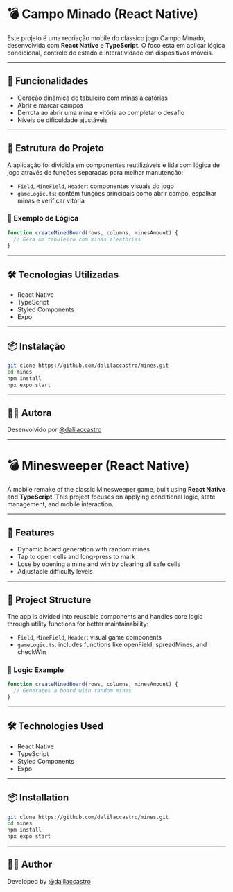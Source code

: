 # 💣 Campo Minado (React Native)

Este projeto é uma recriação mobile do clássico jogo Campo Minado, desenvolvida com **React Native** e **TypeScript**. O foco está em aplicar lógica condicional, controle de estado e interatividade em dispositivos móveis.

---

## 🚀 Funcionalidades

- Geração dinâmica de tabuleiro com minas aleatórias
- Abrir e marcar campos
- Derrota ao abrir uma mina e vitória ao completar o desafio
- Níveis de dificuldade ajustáveis

---

## 🧠 Estrutura do Projeto

A aplicação foi dividida em componentes reutilizáveis e lida com lógica de jogo através de funções separadas para melhor manutenção:

- `Field`, `MineField`, `Header`: componentes visuais do jogo
- `gameLogic.ts`: contém funções principais como abrir campo, espalhar minas e verificar vitória

### 🔢 Exemplo de Lógica

```ts
function createMinedBoard(rows, columns, minesAmount) {
  // Gera um tabuleiro com minas aleatórias
}
```

---

## 🛠️ Tecnologias Utilizadas

- React Native  
- TypeScript  
- Styled Components  
- Expo

---

## 📦 Instalação

```bash
git clone https://github.com/dalilaccastro/mines.git
cd mines
npm install
npx expo start
```

---

## 👩‍💻 Autora

Desenvolvido por [@dalilaccastro](https://github.com/dalilaccastro)

---

# 💣 Minesweeper (React Native)

A mobile remake of the classic Minesweeper game, built using **React Native** and **TypeScript**. This project focuses on applying conditional logic, state management, and mobile interaction.

---

## 🚀 Features

- Dynamic board generation with random mines
- Tap to open cells and long-press to mark
- Lose by opening a mine and win by clearing all safe cells
- Adjustable difficulty levels

---

## 🧠 Project Structure

The app is divided into reusable components and handles core logic through utility functions for better maintainability:

- `Field`, `MineField`, `Header`: visual game components  
- `gameLogic.ts`: includes functions like openField, spreadMines, and checkWin

### 🔢 Logic Example

```ts
function createMinedBoard(rows, columns, minesAmount) {
  // Generates a board with random mines
}
```

---

## 🛠️ Technologies Used

- React Native  
- TypeScript  
- Styled Components  
- Expo

---

## 📦 Installation

```bash
git clone https://github.com/dalilaccastro/mines.git
cd mines
npm install
npx expo start
```

---

## 👩‍💻 Author

Developed by [@dalilaccastro](https://github.com/dalilaccastro)
